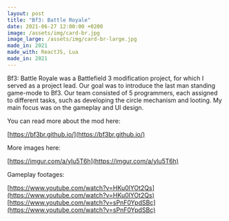 ```yaml
---
layout: post
title: "Bf3: Battle Royale"
date: 2021-06-27 12:00:00 +0200
image: /assets/img/card-br.jpg
image_large: /assets/img/card-br-large.jpg
made_in: 2021
made_with: ReactJS, Lua
made_in: 2021
---
```


Bf3: Battle Royale was a Battlefield 3 modification project, for which I served as a project lead. Our goal was to introduce the last man standing game-mode to Bf3. Our team consisted of 5 programmers, each assigned to different tasks, such as developing the circle mechanism and looting. My main focus was on the gameplay and UI design.

You can read more about the mod here:

[https://bf3br.github.io/](https://bf3br.github.io/)

More images here:

[https://imgur.com/a/ylu5T6h](https://imgur.com/a/ylu5T6h)

Gameplay footages:

[https://www.youtube.com/watch?v=HKu0lYOt2Qs](https://www.youtube.com/watch?v=HKu0lYOt2Qs)
[https://www.youtube.com/watch?v=sPnF0YpdSBc](https://www.youtube.com/watch?v=sPnF0YpdSBc)
